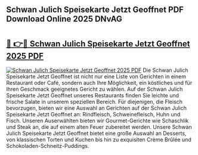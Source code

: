 ## Schwan Julich Speisekarte Jetzt Geoffnet PDF Download Online 2025 DNvAG

# <h2><a href="http://gc8q795.nevu.top/?p=Schwan+Julich+Speisekarte+Jetzt+Geoffnet">🔗 👉🔴 Schwan Julich Speisekarte Jetzt Geoffnet 2025 PDF</a></h2>

[![Schwan Julich Speisekarte Jetzt Geoffnet 2025 PDF](https://i.imgur.com/dBaPXMq.png)](http://gc8q795.nevu.top/?p=Schwan+Julich+Speisekarte+Jetzt+Geoffnet)
Die Schwan Julich Speisekarte Jetzt Geoffnet ist nicht nur eine Liste von Gerichten in einem Restaurant oder Café, sondern auch Ihre Möglichkeit, ein köstliches und für Ihren Geschmack geeignetes Gericht zu wählen. Auf der Schwan Julich Speisekarte Jetzt Geoffnet unseres Restaurants finden Sie leichte und frische Salate in unserem speziellen Bereich. Für diejenigen, die Fleisch bevorzugen, bieten wir eine Auswahl an Gerichten auf der Schwan Julich Speisekarte Jetzt Geoffnet an: Rindfleisch, Schweinefleisch, Huhn und Fisch. Unseren Auserwählten bieten wir Gourmet-Gerichte wie Schaschlik und Steak an, die auf einem alten Feuer zubereitet werden. Unsere Schwan Julich Speisekarte Jetzt Geoffnet bietet eine große Auswahl an Desserts, von klassischen Torten und Kuchen bis hin zu exquisiten Crème Brûlée und Schokoladen-Schneitz-Puddings.
